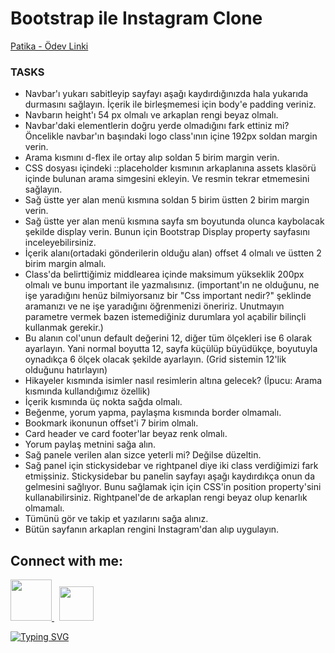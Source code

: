 # Bootstrap ile Instagram Clone

[Patika - Ödev Linki](https://app.patika.dev/courses/bootstrap/odev2)

### TASKS

* Navbar'ı yukarı sabitleyip sayfayı aşağı kaydırdığınızda hala yukarıda durmasını sağlayın. İçerik ile birleşmemesi için body'e padding veriniz.
* Navbarın height'ı 54 px olmalı ve arkaplan rengi beyaz olmalı.
* Navbar'daki elementlerin doğru yerde olmadığını fark ettiniz mi?Öncelikle navbar'ın başındaki logo class'ının içine 192px soldan margin verin.
* Arama kısmını d-flex ile ortay alıp soldan 5 birim margin verin.
* CSS dosyası içindeki ::placeholder kısmının arkaplanına assets klasörü içinde bulunan arama simgesini ekleyin. Ve resmin tekrar etmemesini sağlayın.
* Sağ üstte yer alan menü kısmına soldan 5 birim üstten 2 birim margin verin.
* Sağ üstte yer alan menü kısmına sayfa sm boyutunda olunca kaybolacak şekilde display verin. Bunun için Bootstrap Display property sayfasını inceleyebilirsiniz.
* İçerik alanı(ortadaki gönderilerin olduğu alan) offset 4 olmalı ve üstten 2 birim margin almalı.
* Class'da belirttiğimiz middlearea içinde maksimum yükseklik 200px olmalı ve bunu important ile yazmalısınız. (important'ın ne olduğunu, ne işe yaradığını henüz bilmiyorsanız bir "Css important nedir?" şeklinde aramanızı ve ne işe yaradığını öğrenmenizi öneririz. Unutmayın parametre vermek bazen istemediğiniz durumlara yol açabilir bilinçli kullanmak gerekir.)
* Bu alanın col'unun default değerini 12, diğer tüm ölçekleri ise 6 olarak ayarlayın. Yani normal boyutta 12, sayfa küçülüp büyüdükçe, boyutuyla oynadıkça 6 ölçek olacak şekilde ayarlayın. (Grid sistemin 12'lik olduğunu hatırlayın)
* Hikayeler kısmında isimler nasıl resimlerin altına gelecek? (İpucu: Arama kısmında kullandığımız özellik)
* İçerik kısmında üç nokta sağda olmalı.
* Beğenme, yorum yapma, paylaşma kısmında border olmamalı.
* Bookmark ikonunun offset'i 7 birim olmalı.
* Card header ve card footer'lar beyaz renk olmalı.
* Yorum paylaş metnini sağa alın.
* Sağ panele verilen alan sizce yeterli mi? Değilse düzeltin.
* Sağ panel için stickysidebar ve rightpanel diye iki class verdiğimizi fark etmişsiniz. Stickysidebar bu panelin sayfayı aşağı kaydırdıkça onun da gelmesini sağlıyor. Bunu sağlamak için için CSS'in position property'sini kullanabilirsiniz. Rightpanel'de de arkaplan rengi beyaz olup kenarlık olmamalı.
* Tümünü gör ve takip et yazılarını sağa alınız.
* Bütün sayfanın arkaplan rengini Instagram'dan alıp uygulayın.


<div id="contact">
 
## Connect with me:
 
  <a href="https://www.linkedin.com/in/samet-tongelci/"><img src="https://external-content.duckduckgo.com/iu/?u=https%3A%2F%2F1.bp.blogspot.com%2F-onvhHUdW1Us%2FYI52e9j4eKI%2FAAAAAAAAE4c%2F6s9wzOpIDYcAo4YmTX1Qg51OlwMFmilFACLcBGAsYHQ%2Fs1600%2FLogo%252BLinkedin.png&f=1&nofb=1&ipt=edb59a1b216c55e3eb63ef45526e2243b3e4291e82b7893c9945047490037ee8&ipo=images" width="66x"> </a>  &nbsp;   <a href="https://mail.google.com/mail/u/0/?fs=1&tf=cm&source=mailto&to=sametongelci@gmail.com"><img src="https://img.icons8.com/ios-glyphs/60/000000/new-post.png" height="55px"/></a>

 </div>

[![Typing SVG](https://readme-typing-svg.herokuapp.com?color=%2318f9ee&size=22&lines=Thanks+for+visiting)](https://git.io/typing-svg)
